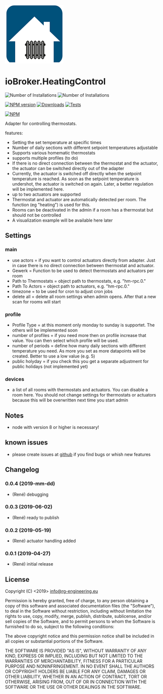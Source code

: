 ![Logo](admin/heatingcontrol.png)
# ioBroker.HeatingControl
![Number of Installations](http://iobroker.live/badges/heatingcontrol-installed.svg) ![Number of Installations](http://iobroker.live/badges/heatingcontrol-stable.svg) 

[![NPM version](https://img.shields.io/npm/v/iobroker.heatingcontrol.svg)](https://www.npmjs.com/package/iobroker.heatingcontrol)
[![Downloads](https://img.shields.io/npm/dm/iobroker.heatingcontrol.svg)](https://www.npmjs.com/package/iobroker.heatingcontrol)
[![Tests](https://travis-ci.org/rg-engineering/ioBroker.heatingcontrol.svg?branch=master)](https://travis-ci.org/rg-engineering/ioBroker.heatingcontrol)

[![NPM](https://nodei.co/npm/iobroker.heatingcontrol.png?downloads=true)](https://nodei.co/npm/iobroker.heatingcontrol/)

Adapter for controlling thermostats.

features:
* Setting the set temperature at specific times
* Number of daily sections with different setpoint temperatures adjustable
* Supports various homematic thermostats
* supports multiple profiles (to do)
* If there is no direct connection between the thermostat and the actuator, the actuator can be switched directly out of the adapter
* Currently, the actuator is switched off directly when the setpoint temperature is reached. As soon as the setpoint temperature is undershot, the actuator is switched on again. Later, a better regulation will be implemented here.
* up to two actuators are supported
* Thermostat and actuator are automatically detected per room. The function (eg "heating") is used for this.
* Rooms can be deactivated in the admin if a room has a thermostat but should not be controlled
* A visualization example will be available here later


## Settings
### main
* use actors = if you want to control actuators directly from adapter. Just in case there is no direct connection between thermostat and actuator.
* Gewerk = Function to be used to detect thermostats and actuators per room
* Path to Thermostats = object path to thermostats, e.g. "hm-rpc.0."
* Path To Actors = object path to actuators, e.g. "hm-rpc.0."
* timezone = to be used for cron to adjust cron jobs
* delete all = delete all room settings when admin opens. After that a new scan for rooms will start

### profile
* Profile Type = at this moment only monday to sunday is supportet. The others will be implemented soon
* number of profiles = if you need more then on profile increase that value. You can then select which profile will be used.
* number of periods = define how many daily sections with different temperature you need. As more you set as more datapoints will be created. Better to use a low value (e.g. 5)
* public holyday = if you check this you get a separate adjustment for public holidays (not implemented yet)

### devices
* a list of all rooms with thermostats and actuators. You can disable a room here. You should not change settings for thermostats or actuators because this will be overwritten next time you start admin

## Notes
* node with version 8 or higher is necessary!

## known issues
* please create issues at [github](https://github.com/rg-engineering/ioBroker.heatingcontrol/issues) if you find bugs or whish new features


## Changelog

### 0.0.4 (2019-mm-dd)
* (René) debugging

### 0.0.3 (2019-06-02)
* (René) ready to publish

### 0.0.2 (2019-05-19)
* (René) actuator handling added

### 0.0.1 (2019-04-27)
* (René) initial release

## License

Copyright (C) <2019>  <info@rg-engineering.eu>

Permission is hereby granted, free of charge, to any person obtaining a copy of this software and associated documentation files (the "Software"), to deal in the Software without restriction, including without limitation the rights to use, copy, modify, merge, publish, distribute, sublicense, and/or sell copies of the Software, and to permit persons to whom the Software is furnished to do so, subject to the following conditions:

The above copyright notice and this permission notice shall be included in all copies or substantial portions of the Software.

THE SOFTWARE IS PROVIDED "AS IS", WITHOUT WARRANTY OF ANY KIND, EXPRESS OR IMPLIED, INCLUDING BUT NOT LIMITED TO THE WARRANTIES OF MERCHANTABILITY, FITNESS FOR A PARTICULAR PURPOSE AND NONINFRINGEMENT. IN NO EVENT SHALL THE AUTHORS OR COPYRIGHT HOLDERS BE LIABLE FOR ANY CLAIM, DAMAGES OR OTHER LIABILITY, WHETHER IN AN ACTION OF CONTRACT, TORT OR OTHERWISE, ARISING FROM, OUT OF OR IN CONNECTION WITH THE SOFTWARE OR THE USE OR OTHER DEALINGS IN THE SOFTWARE.
